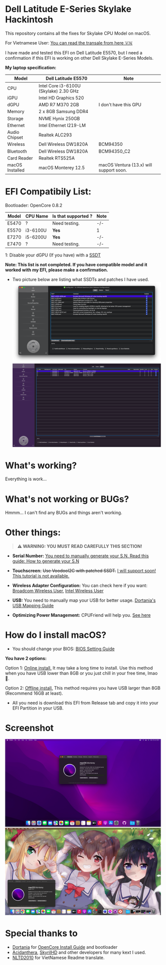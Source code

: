 # Dell Latitude E-Series Skylake Hackintosh
This repository contains all the fixes for Skylake CPU Model on macOS.

For Vietnamese User: [You can read the transale from here 🇻🇳](https://github.com/quynkk1/e-series-skylake-hackintosh-dell/blob/main/README-VN.md)

I have made and tested this EFI on Dell Latitude E5570, but I need a confirmation if this EFI is working on other Dell Skylake E-Series Models.

**My laptop specification:**

| Model  | Dell Latitude E5570 | Note |
| ------------- | ------------- | --------|
| CPU | Intel Core i3-6100U (Skylake) 2.30 GHz | |
| iGPU | Intel HD Graphics 520  | |
| dGPU | AMD R7 M370 2GB  |I don't have this GPU |
| Memory | 2 x 8GB Samsung DDR4 |  |
| Storage | NVME Hynix 250GB |  |
| Ethernet | Intel Ethernet I219-LM |  |
| Audio Chipset | Realtek ALC293 |  |
| Wireless | Dell Wireless DW1820A | BCM94350 |
| Bluetooth | Dell Wireless DW1820A | BCM94350_C2 |
| Card Reader | Realtek RTS525A |  |
| macOS Installed | macOS Monterey 12.5 | macOS Ventura (13.x) will support soon. |

# EFI Compatibily List:
Bootloader: OpenCore 0.8.2


| Model | CPU Name | Is that supported ? | Note |
| ---- | ------ | ------ | ----- |
| E5470 |  ? | Need testing. | -/- |
| E5570 |  i3-6100U | **Yes** | 1 |
| E7270 |  i5-6200U | **Yes** | -/- |
| E7470 |  ? | Need testing. | -/- |

1: Disable your dGPU (If you have) with a [SSDT](https://dortania.github.io/Getting-Started-With-ACPI/Laptops/laptop-disable.html)

**Note: This list is not completed. If you have compatible model and it worked with my EFI, please make a confirmation.**

- Two picture below are listing what SSDTs and patches I have used.
![ACPI-SSDTs](https://github.com/quynkk1/e-series-skylake-hackintosh-dell/blob/main/Image/ACPI/ACPI-SSDTs.png)
![ACPI-Patches](https://github.com/quynkk1/e-series-skylake-hackintosh-dell/blob/main/Image/ACPI/ACPI-Patches.png)

# What's working?
Everything is work...

# What's not working or BUGs?
Hmmm... I can't find any BUGs and things aren't working.

# Other things:
> **⚠️ WARNING: YOU MUST READ CAREFULLY THIS SECTION!**

- **Serial Number:** [You need to manually generate your S.N. Read this guide: How to generate your S.N]()

- **Touchscreen:** ~~Use VoodooI2C with patched SSDT.~~ [I will support soon! This tutorial is not available.]()

- **Wireless Adapter Configuration:** You can check here if you want: [Broadcom Wireless User](https://github.com/quynkk1/e-series-skylake-hackintosh-dell/blob/main/Tutorials/Wireless-Broadcom.md), [Intel Wireless User](https://github.com/quynkk1/e-series-skylake-hackintosh-dell/blob/main/Tutorials/Wireless-Intel.md)

- **USB:** You need to manually map your USB for better usage. [Dortania's USB Mapping Guide](https://dortania.github.io/OpenCore-Post-Install/usb/intel-mapping/intel.html)

- **Optimizing Power Management:** CPUFriend will help you. [See here](https://dortania.github.io/OpenCore-Post-Install/universal/pm.html#using-cpu-friend)

# How do I install macOS?

- You should change your BIOS: [BIOS Setting Guide](https://github.com/quynkk1/e-series-skylake-hackintosh-dell/blob/main/Tutorials/BIOS.md)

**You have 2 options:**

Option 1: [Online install.](https://dortania.github.io/OpenCore-Install-Guide/installer-guide/) It may take a long time to install. Use this method when you have USB lower than 8GB or you just chill in your free time, lmao 🐸.

Option 2: [Offline install.]() This method requires you have USB larger than 8GB (Recommend 16GB at least).

- All you need is download this EFI from Release tab and copy it into your EFI Partition in your USB.

# Screenshot
![SCS1](https://github.com/quynkk1/e-series-skylake-hackintosh-dell/blob/main/Image/Image.jpeg)
![SCS2](https://github.com/quynkk1/e-series-skylake-hackintosh-dell/blob/main/Image/Image%202.png)

# Special thanks to
- [Dortania](https://github.com/dortania) for [OpenCore Install Guide](https://dortania.github.io/OpenCore-Install-Guide/) and bootloader
- [Acidanthera](https://github.com/acidanthera), [SkyrilHD](https://github.com/SkyrilHD) and other developers for many kext I used.
- [NLTD2010](https://github.com/NLTD2010) for VietNamese Readme translate.
